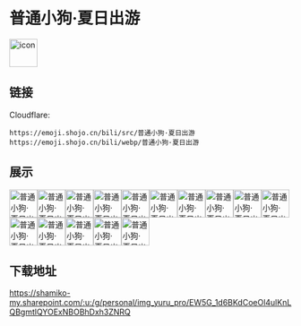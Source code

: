 # 普通小狗·夏日出游
<img src="https://emoji.shojo.cn/bili/src/普通小狗·夏日出游/icon.png" width="50" height="50" alt="icon">

## 链接
Cloudflare:
```
https://emoji.shojo.cn/bili/src/普通小狗·夏日出游
https://emoji.shojo.cn/bili/webp/普通小狗·夏日出游
```
## 展示
<img src="https://emoji.shojo.cn/bili/src/普通小狗·夏日出游/普通小狗·夏日出游-摸头.png" width="50" height="50" alt="普通小狗·夏日出游-摸头"><img src="https://emoji.shojo.cn/bili/src/普通小狗·夏日出游/普通小狗·夏日出游-委屈.png" width="50" height="50" alt="普通小狗·夏日出游-委屈"><img src="https://emoji.shojo.cn/bili/src/普通小狗·夏日出游/普通小狗·夏日出游-干杯.png" width="50" height="50" alt="普通小狗·夏日出游-干杯"><img src="https://emoji.shojo.cn/bili/src/普通小狗·夏日出游/普通小狗·夏日出游-哇塞.png" width="50" height="50" alt="普通小狗·夏日出游-哇塞"><img src="https://emoji.shojo.cn/bili/src/普通小狗·夏日出游/普通小狗·夏日出游-星期四.png" width="50" height="50" alt="普通小狗·夏日出游-星期四"><img src="https://emoji.shojo.cn/bili/src/普通小狗·夏日出游/普通小狗·夏日出游-略略略.png" width="50" height="50" alt="普通小狗·夏日出游-略略略"><img src="https://emoji.shojo.cn/bili/src/普通小狗·夏日出游/普通小狗·夏日出游-对对对.png" width="50" height="50" alt="普通小狗·夏日出游-对对对"><img src="https://emoji.shojo.cn/bili/src/普通小狗·夏日出游/普通小狗·夏日出游-老板大气.png" width="50" height="50" alt="普通小狗·夏日出游-老板大气"><img src="https://emoji.shojo.cn/bili/src/普通小狗·夏日出游/普通小狗·夏日出游-啵啵啵.png" width="50" height="50" alt="普通小狗·夏日出游-啵啵啵"><img src="https://emoji.shojo.cn/bili/src/普通小狗·夏日出游/普通小狗·夏日出游-达成一致.png" width="50" height="50" alt="普通小狗·夏日出游-达成一致"><img src="https://emoji.shojo.cn/bili/src/普通小狗·夏日出游/普通小狗·夏日出游-爱你.png" width="50" height="50" alt="普通小狗·夏日出游-爱你"><img src="https://emoji.shojo.cn/bili/src/普通小狗·夏日出游/普通小狗·夏日出游-选我.png" width="50" height="50" alt="普通小狗·夏日出游-选我"><img src="https://emoji.shojo.cn/bili/src/普通小狗·夏日出游/普通小狗·夏日出游-送花.png" width="50" height="50" alt="普通小狗·夏日出游-送花"><img src="https://emoji.shojo.cn/bili/src/普通小狗·夏日出游/普通小狗·夏日出游-诶.png" width="50" height="50" alt="普通小狗·夏日出游-诶"><img src="https://emoji.shojo.cn/bili/src/普通小狗·夏日出游/普通小狗·夏日出游-棒.png" width="50" height="50" alt="普通小狗·夏日出游-棒">

## 下载地址

https://shamiko-my.sharepoint.com/:u:/g/personal/img_yuru_pro/EW5G_1d6BKdCoeOl4ulKnLQBgmtlQYOExNBOBhDxh3ZNRQ